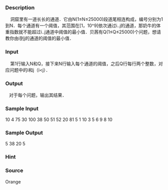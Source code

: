 
### Description
    洞窟里有一道长长的通道．它由N(1≤N≤25000)段道尾相连构成，编号分别为1到N．每个通道有一个阈值，其范围在[1，10^9]依次通过i..j的通道，那奶牛的体重指数就不能超过i..j通道中阈值的最小值．贝茜有Q(1≤Q≤25000)个问题，想请教你由i到j的通道的阈值的最小值．
### Input
    第1行输入N和Q，接下来N行输入每个通道的阈值，之后Q行每行两个整数，对应问题中的i和j（i<j）．
### Output
   对于每个问题，输出其结果．
### Sample Input
10 4
75
30
100
38
50
51
52
20
81
5
1 10
3 5
6 9
8 10
### Sample Output
5
38
20
5
### Hint

### Source
Orange